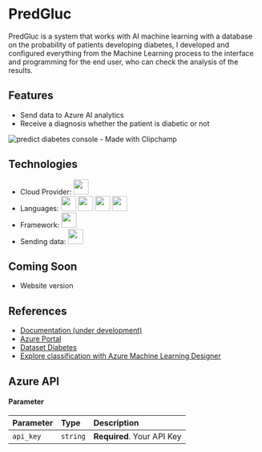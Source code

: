 
# PredGluc

PredGluc is a system that works with AI machine learning with a database on the probability of patients developing diabetes, I developed and configured everything from the Machine Learning process to the interface and programming for the end user, who can check the analysis of the results.
## Features

- Send data to Azure AI analytics
- Receive a diagnosis whether the patient is diabetic or not

![predict diabetes console - Made with Clipchamp](https://github.com/afonsedev/PredGluc-Diabetes-IA/assets/155216314/f2bf7adf-f3f2-49b8-be5c-94968bb4dc12)



## Technologies
- Cloud Provider: <img src="https://cdn.jsdelivr.net/gh/devicons/devicon@latest/icons/azure/azure-original.svg" width="30" height="30" /> 
- Languages: <img src="https://cdn.jsdelivr.net/gh/devicons/devicon@latest/icons/csharp/csharp-original.svg" width="30" height="30"/>  <img src="https://cdn.jsdelivr.net/gh/devicons/devicon@latest/icons/html5/html5-original.svg" width="30" height="30" /> <img src="https://cdn.jsdelivr.net/gh/devicons/devicon@latest/icons/css3/css3-original.svg" width="30" height="30" /> <img src="https://cdn.jsdelivr.net/gh/devicons/devicon@latest/icons/javascript/javascript-original.svg" width="30" height="30" />  
- Framework: <img src="https://cdn.jsdelivr.net/gh/devicons/devicon@latest/icons/dot-net/dot-net-original-wordmark.svg" width="30" height="30" />
- Sending data: <img src="https://cdn.jsdelivr.net/gh/devicons/devicon@latest/icons/json/json-original.svg" width="30" height="30"/>


## Coming Soon
- Website version
          
## References

- [Documentation (under development)]()
- [Azure Portal](https://azure.microsoft.com/pt-br/)
- [Dataset Diabetes](https://raw.githubusercontent.com/MicrosoftLearning/mslearn-ai-fundamentals/main/data/ml/diabetes.csv)
- [Explore classification with Azure Machine Learning Designer](https://microsoftlearning.github.io/AI-900-AIFundamentals/instructions/02b-create-classification-model.html)
## Azure API

#### Parameter
| Parameter  | Type      | Description                           |
| :---------- | :--------- | :---------------------------------- |
| `api_key` | `string` | **Required**. Your API Key |
